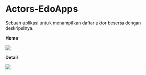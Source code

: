 # Actors-EdoApps
Sebuah aplikasi untuk menampilkan daftar aktor beserta dengan deskripsinya.

<b>Home</b>

<img src="https://drive.google.com/uc?id=1QH4IHCuxRLDzF1ISWzIVGXsORWoo69bP">

<b>Detail</b>

<img src="https://drive.google.com/uc?id=1IpunsBDNJkqCrjDCfXCBoGFE4LUj49ZV">

